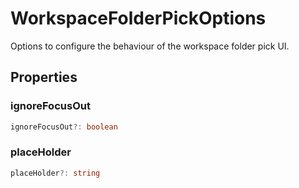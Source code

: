 # WorkspaceFolderPickOptions

Options to configure the behaviour of the workspace folder pick UI.

## Properties

### ignoreFocusOut

```typescript
ignoreFocusOut?: boolean
```

### placeHolder

```typescript
placeHolder?: string
```

